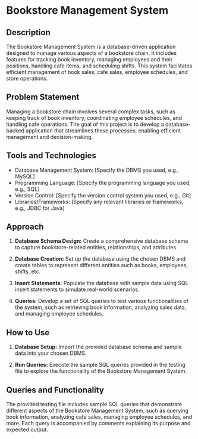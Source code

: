 # Bookstore Management System

## Description

The Bookstore Management System is a database-driven application designed to manage various aspects of a bookstore chain. It includes features for tracking book inventory, managing employees and their positions, handling cafe items, and scheduling shifts. This system facilitates efficient management of book sales, cafe sales, employee schedules, and store operations.

## Problem Statement

Managing a bookstore chain involves several complex tasks, such as keeping track of book inventory, coordinating employee schedules, and handling cafe operations. The goal of this project is to develop a database-backed application that streamlines these processes, enabling efficient management and decision-making.

## Tools and Technologies

- Database Management System: [Specify the DBMS you used, e.g., MySQL]
- Programming Language: [Specify the programming language you used, e.g., SQL]
- Version Control: [Specify the version control system you used, e.g., Git]
- Libraries/Frameworks: [Specify any relevant libraries or frameworks, e.g., JDBC for Java]

## Approach

1. **Database Schema Design:** Create a comprehensive database schema to capture bookstore-related entities, relationships, and attributes.

2. **Database Creation:** Set up the database using the chosen DBMS and create tables to represent different entities such as books, employees, shifts, etc.

3. **Insert Statements:** Populate the database with sample data using SQL insert statements to simulate real-world scenarios.

4. **Queries:** Develop a set of SQL queries to test various functionalities of the system, such as retrieving book information, analyzing sales data, and managing employee schedules.

## How to Use

1. **Database Setup:** Import the provided database schema and sample data into your chosen DBMS.

2. **Run Queries:** Execute the sample SQL queries provided in the testing file to explore the functionality of the Bookstore Management System.

## Queries and Functionality

The provided testing file includes sample SQL queries that demonstrate different aspects of the Bookstore Management System, such as querying book information, analyzing cafe sales, managing employee schedules, and more. Each query is accompanied by comments explaining its purpose and expected output.
